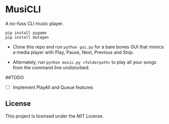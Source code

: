 # MusiCLI

A no-fuss CLI music player.

`pip install pygame`   
`pip install mutagen`

- Clone this repo and run `python gui.py` for a bare bones GUI that mimics a media player with Play, Pause, Next, Previous and Stop.

- Alternately, run `python music.py <folderpath>` to play all your songs from the command line undisturbed.

##TODO

- [ ] Implement PlayAll and Queue features

## License

This project is licensed under the MIT License.
